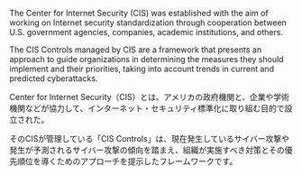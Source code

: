 
The Center for Internet Security (CIS) was established with the aim of working on Internet security standardization through cooperation between U.S. government agencies, companies, academic institutions, and others.

The CIS Controls managed by CIS are a framework that presents an approach to guide organizations in determining the measures they should implement and their priorities, taking into account trends in current and predicted cyberattacks.

Center for Internet Security（CIS）とは、アメリカの政府機関と、企業や学術機関などが協力して、インターネット・セキュリティ標準化に取り組む目的で設立された。

そのCISが管理している「CIS Controls」は、現在発生しているサイバー攻撃や発生が予測されるサイバー攻撃の傾向を踏まえ、組織が実施すべき対策とその優先順位を導くためのアプローチを提示したフレームワークです。

